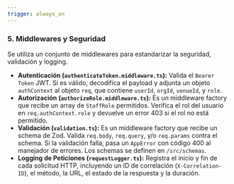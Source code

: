 ```yaml
---
trigger: always_on
---
```


### **5. Middlewares y Seguridad**

Se utiliza un conjunto de middlewares para estandarizar la seguridad, validación y logging.

- **Autenticación (`authenticateToken.middleware.ts`):** Valida el `Bearer Token` JWT. Si es válido, decodifica el payload y adjunta un
  objeto `authContext` al objeto `req`, que contiene `userId`, `orgId`, `venueId`, y `role`.
- **Autorización (`authorizeRole.middleware.ts`):** Es un middleware factory que recibe un array de `StaffRole` permitidos. Verifica el rol
  del usuario en `req.authContext.role` y devuelve un error 403 si el rol no está permitido.
- **Validación (`validation.ts`):** Es un middleware factory que recibe un schema de Zod. Valida `req.body`, `req.query`, y/o `req.params`
  contra el schema. Si la validación falla, pasa un `AppError` con código 400 al manejador de errores. Los schemas se definen en
  `/src/schemas`.
- **Logging de Peticiones (`requestLogger.ts`):** Registra el inicio y fin de cada solicitud HTTP, incluyendo un ID de correlación
  (`X-Correlation-ID`), el método, la URL, el estado de la respuesta y la duración.
